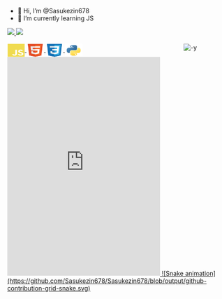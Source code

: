 - 👋 Hi, I’m @Sasukezin678
- 🌱 I’m currently learning JS
<div>
  <a href="https://github.com/Sasukezin678">
  <img height="180em" src="https://github-readme-stats.vercel.app/api?username=Sasukezin678&show_icons=true&theme=dark&include_all_commits=true&count_private=true"/>
  <img height="180em" src="https://github-readme-stats.vercel.app/api/top-langs/?username=Sasukezin678&layout=compact&langs_count=7&theme=dark"/>
</div>
<div style="display: inline_block"><br>
  <img align="center" alt="Js" height="30" width="40" src="https://raw.githubusercontent.com/devicons/devicon/master/icons/javascript/javascript-plain.svg">
  <img align="center" alt="HTML" height="30" width="40" src="https://raw.githubusercontent.com/devicons/devicon/master/icons/html5/html5-original.svg">
  <img align="center" alt="CSS" height="30" width="40" src="https://raw.githubusercontent.com/devicons/devicon/master/icons/css3/css3-original.svg">
  <img align="center" alt="Python" height="30" width="40" src="https://raw.githubusercontent.com/devicons/devicon/master/icons/python/python-original.svg">
  <img align="right" alt="-y" width="100" src="https://share-cdn.picrew.me/shareImg/org/202109/364280_kvHJYCki.png">
</div>
<div>
<iframe src="https://discord.com/widget?id=874388860346458112&theme=dark" width="350" height="500" allowtransparency="true" frameborder="0" sandbox="allow-popups allow-popups-to-escape-sandbox allow-same-origin allow-scripts"></iframe>
  ![Snake animation](https://github.com/Sasukezin678/Sasukezin678/blob/output/github-contribution-grid-snake.svg)
</div>
